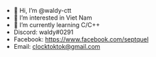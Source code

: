 - 👋 Hi, I’m @waldy-ctt
- 👀 I’m interested in Viet Nam
- 🌱 I’m currently learning C/C++
- Discord: waldy#0291
- Facebook: https://www.facebook.com/septquel
- Email: clocktoktok@gmail.com
<!---
waldy-ctt/waldy-ctt is a ✨ special ✨ repository because its `README.md` (this file) appears on your GitHub profile.
You can click the Preview link to take a look at your changes.
--->
